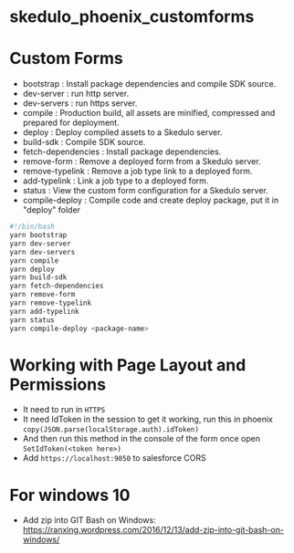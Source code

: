 # skedulo_phoenix_customforms

# Custom Forms

* bootstrap : Install package dependencies and compile SDK source.
* dev-server : run http server.
* dev-servers : run https server.
* compile : Production build, all assets are minified, compressed and prepared for deployment.
* deploy : Deploy compiled assets to a Skedulo server.
* build-sdk : Compile SDK source.
* fetch-dependencies : Install package dependencies.
* remove-form : Remove a deployed form from a Skedulo server.
* remove-typelink : Remove a job type link to a deployed form.
* add-typelink : Link a job type to a deployed form.
* status : View the custom form configuration for a Skedulo server.
* compile-deploy : Compile code and create deploy package, put it in "deploy" folder

```bash
#!/bin/bash
yarn bootstrap
yarn dev-server
yarn dev-servers
yarn compile
yarn deploy
yarn build-sdk
yarn fetch-dependencies
yarn remove-form
yarn remove-typelink
yarn add-typelink
yarn status
yarn compile-deploy <package-name>

```

# Working with Page Layout and Permissions
* It need to run in `HTTPS`
* It need IdToken in the session to get it working, run this in phoenix `copy(JSON.parse(localStorage.auth).idToken)`
* And then run this method in the console of the form once open `SetIdToken(<token here>)`
* Add `https://localhost:9050` to salesforce CORS

# For windows 10
* Add zip into GIT Bash on Windows: https://ranxing.wordpress.com/2016/12/13/add-zip-into-git-bash-on-windows/

